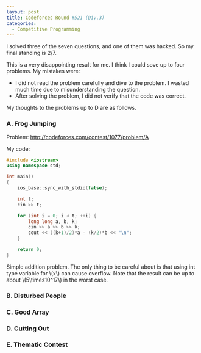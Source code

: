 ```yaml
---
layout: post
title: Codeforces Round #521 (Div.3)
categories:
  - Competitive Programming
---
```


I solved three of the seven questions, and one of them was hacked. So my final standing is 2/7.

This is a very disappointing result for me. I think I could sove up to four problems. My mistakes were:

- I did not read the problem carefully and dive to the problem. I wasted much time due to misunderstanding the question.
- After solving the problem, I did not verify that the code was correct.

My thoughts to the problems up to D are as follows.

### A. Frog Jumping

Problem: <http://codeforces.com/contest/1077/problem/A>

My code:

```c++
#include <iostream>
using namespace std;

int main()
{
	ios_base::sync_with_stdio(false);

	int t;
	cin >> t;

	for (int i = 0; i < t; ++i) {
		long long a, b, k;
		cin >> a >> b >> k;
		cout << ((k+1)/2)*a - (k/2)*b << "\n";
	}

	return 0;
}
```

Simple addition problem. The only thing to be careful about is that using int type variable for \\(x\\) can cause overflow. Note that the result can be up to about \\(5\times10^17\\) in the worst case.

### B. Disturbed People

### C. Good Array

### D. Cutting Out

### E. Thematic Contest
